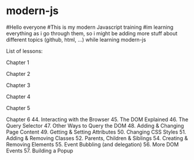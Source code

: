 # modern-js

#Hello everyone
#This is my modern Javascript training 
#im learning everything as i go through them, so i might be adding more stuff about different topics (github, html, ...) while learning modern-js

List of lessons:

Chapter 1

Chapter 2

Chapter 3

Chapter 4

Chapter 5

Chapter 6
44. Interacting with the Browser
45. The DOM Explained
46. The Query Selector
47. Other Ways to Query the DOM
48. Adding & Changing Page Content
49. Getting & Setting Attributes
50. Changing CSS Styles
51. Adding & Removing Classes
52. Parents, Children & Siblings
54. Creating & Removing Elements
55. Event Bubbling (and delegation)
56. More DOM Events
57. Building a Popup
